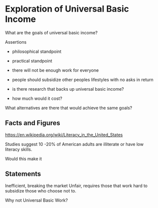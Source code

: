 # Exploration of Universal Basic Income

What are the goals of universal basic income?

Assertions

- philosophical standpoint
- practical standpoint

- there will not be enough work for everyone
- people should subsidize other peoples lifestyles with no asks in return

- is there research that backs up universal basic income?
- how much would it cost?


What alternatives are there that would achieve the same goals?


## Facts and Figures

https://en.wikipedia.org/wiki/Literacy_in_the_United_States

Studies suggest 10 -20% of American adults are illiterate or have low literacy skills.

Would this make it 

## Statements

Inefficient, breaking the market
Unfair, requires those that work hard to subsidize those who choose not to.

Why not Universal Basic Work?
